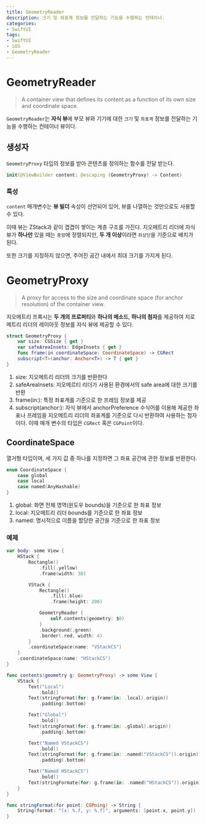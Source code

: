 ```yaml
---
title: GeometryReader
description: 크기 및 좌표계 정보를 전달하는 기능을 수행하는 컨테이너.
categories:
- SwiftUI
tags:
- SwiftUI
- iOS
- GeometryReader
---
```


# GeometryReader
> A container view that defines its content as a function of its own size and coordinate space.

`GeometryReader`는 **자식 뷰**에 부모 뷰와 기기에 대한 `크기` 및 `좌표계` 정보를 전달하는 기능을 수행하는 컨테이너 뷰이다.

## 생성자
`GeometryProxy` 타입의 정보를 받아 콘텐츠를 정의하는 함수를 전달 받는다.

```swift
init(@ViewBuilder content: @escaping (GeometryProxy) -> Content)
```

### 특성
`content` 매개변수는 **뷰 빌더** 속성이 선언되어 있어, 뷰를 나열하는 것만으로도 사용할 수 있다.

이때 뷰는 ZStack과 같이 겹겹이 쌓이는 계층 구조를 가진다. 지오메트리 리더에 자식 뷰가 **하나만** 있을 때는 `중앙`에 정렬되지만, **두 개 이상**이라면 `좌상단`을 기준으로 배치가 된다.

또한 크기를 지정하지 않으면, 주어진 공간 내에서 최대 크기를 가지게 된다.

# GeometryProxy
> A proxy for access to the size and coordinate space (for anchor resolution) of the container view.

지오메트리 프록시는 **두 개의 프로퍼티**와 **하나의 메소드**, **하나의 첨자**를 제공하여 지로메트리 리더의 레이아웃 정보를 자식 뷰에 제공할 수 있다.

```swift
struct GeometryProxy {
    var size: CGSize { get }
    var safeAreaInsets: EdgeInsets { get }
    func frame(in coordinateSpace: CoordinateSpace) -> CGRect
    subscript<T>(anchor: Anchor<T>) -> T { get }
}
```

1. size: 지오메트리 리더의 크기를 반환한다
2. safeAreaInsets: 지오메르티 리더가 사용된 환경에서의 safe area에 대한 크기를 반환
3. frame(in:): 특정 좌표계를 기준으로 한 프레임 정보를 제공
4. subscript(anchor:): 자식 뷰에서 anchorPreference 수식어를 이용해 제공한 좌표나 프레임을 지오메트리 리더의 좌표계를 기준으로 다시 반환하여 사용하는 첨자이다. 이때 매개 변수의 타입은 `CGRect` 혹은  `CGPoint`이다.

## CoordinateSpace
열거형 타입이며, 세 가지 값 중 하나를 지정하면 그 좌표 공간에 관한 정보를 반환한다.

```swift
enum CoordinateSpace {
    case global
    case local
    case named(AnyHashable)
}
```

1. global: 화면 전체 영역(윈도우 bounds)을 기준으로 한 좌표 정보
2. local: 지오메트리 리더 bounds를 기준으로 한 좌표 정보
3. named: 명시적으로 이름을 할당한 공간을 기준으로 한 좌표 정보

### 예제
```swift
var body: some View {
    HStack {
        Rectangle()
            .fill(.yellow)
            .frame(width: 30)

        VStack {
            Rectangle()
                .fill(.blue)
                .frame(height: 200)

            GeometryReader {
                self.contents(geometry: $0)
            }
            .background(.green)
            .border(.red, width: 4)
        }
        .coordinateSpace(name: "VStackCS")
    }
    .coordinateSpace(name: "HStackCS")
}

func contents(geometry g: GeometryProxy) -> some View {
    VStack {
        Text("Local")
            .bold()
        Text(stringFormat(for: g.frame(in: .local).origin))
            .padding(.bottom)

        Text("Global")
            .bold()
        Text(stringFormat(for: g.frame(in: .global).origin))
            .padding(.bottom)

        Text("Named VStackCS")
            .bold()
        Text(stringFormat(for: g.frame(in: .named("VStackCS")).origin))
            .padding(.bottom)

        Text("Named HStackCS")
            .bold()
        Text(stringFormate(for: g.frame(in: .named("HStackCS")).origin))
    }
}

func stringFormat(for point: CGPoing) -> String {
    String(format: "(x: %.f, y: %.f)", arguments: [point.x, point.y])
}
```